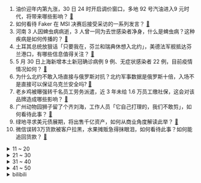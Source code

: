 1. 油价迎年内第九涨，30 日 24 时开启调价窗口，多地 92 号汽油进入9 元时代，将带来哪些影响？ [:link:](https://www.zhihu.com/question/535258804)
2. 如何看待 Faker 在 MSI 决赛后接受采访的一系列发言？ [:link:](https://www.zhihu.com/question/535250308)
3. 河南 3 人因蜱虫病病逝，3 人曾一同为去世感染者净身，什么是蜱虫病？这种疾病是如何传播的？ [:link:](https://www.zhihu.com/question/535245221)
4. 土耳其总统放狠话「只要我在，芬兰和瑞典休想入北约」，美德法军舰抵达芬兰港口，有哪些信息值得关注？ [:link:](https://www.zhihu.com/question/535200023)
5. 5 月 30 日上海新增本土新冠确诊病例 9 例、无症状感染者 22 例，目前疫情情况如何？ [:link:](https://www.zhihu.com/question/535380837)
6. 为什么北约不敢入场直接与俄罗斯对抗？北约军事数据是俄罗斯十倍，入场不是直接可以保证乌克兰安全吗? [:link:](https://www.zhihu.com/question/529767971)
7. 老乡鸡被曝强转千名员工劳务派遣，近 3 年未给 1.6 万员工缴社保，这会对该品牌造成哪些影响？ [:link:](https://www.zhihu.com/question/535265424)
8. 广州动物园狮子留了个齐刘海，工作人员「它自己打理的，我们不敢剪」，如何看待此事？ [:link:](https://www.zhihu.com/question/535135851)
9. 绿地寻求美元债展期，将出售千亿资产，如何从商业角度解读此举？ [:link:](https://www.zhihu.com/question/534959415)
10. 微信误转3万货款被客户拉黑，水果摊贩急得抹眼泪，如何看待此事？如何能追回货款？ [:link:](https://www.zhihu.com/question/535135483)
<details>
<summary>11 ~ 20</summary>

11. 网传「南大碎尸案」疑凶已落网，南京警方回应称案件暂未侦破，具体情况如何？还有哪些信息值得关注？ [:link:](https://www.zhihu.com/question/535248642)
12. 如何看待 T1 监督在 MSI 决赛后采访称「输给 RNG 的关键是未能拿到三局蓝色方」？ [:link:](https://www.zhihu.com/question/535155136)
13. 波兰驻华大使馆发文称「我们记得曾遭邻国入侵，所以在俄乌冲突中帮助乌克兰」，对此你怎么看？ [:link:](https://www.zhihu.com/question/535277903)
14. 如何评价阿汤哥主演的动作电影 《壮志凌云：独行者》？ [:link:](https://www.zhihu.com/question/279340887)
15. 如何看待华为 CEO 余承东表示「我如果早些年搞半导体制造，也不会有今天这么糟糕的结局」？ [:link:](https://www.zhihu.com/question/535215728)
16. 荣耀70 系列定价 2699 元起，如何评价这一价格策略？是否值得购买？ [:link:](https://www.zhihu.com/question/535307659)
17. 西电通报「两学生涉嫌学术不端问题」，给予二人留校察看一年处分，如何看待这一结果？会带来哪些警示？ [:link:](https://www.zhihu.com/question/535313556)
18. 教育部成立调查组全面彻查教材插图问题，还有哪些消息值得关注？ [:link:](https://www.zhihu.com/question/535328344)
19. 为什么法律里会有一条超过追诉期就不能追诉这项法律？ [:link:](https://www.zhihu.com/question/534435539)
20. 为什么现在的中国人没有蓄须的习惯？ [:link:](https://www.zhihu.com/question/377129437)
</details>
<details>
<summary>21 ~ 30</summary>

21. 俄外长称「解放顿巴斯是优先任务，乌克兰其他地区的命运由当地民众决定」，释放了什么信号？ [:link:](https://www.zhihu.com/question/535211955)
22. 如今的手机圈越来越卷，荣耀70 系列选择「影像和性能」一起卷是出于什么考虑？ [:link:](https://www.zhihu.com/question/535306479)
23. 如何评价 Bin 在 2022 季中冠军赛上的表现？ [:link:](https://www.zhihu.com/question/534369993)
24. 绍兴市规定「在绍人员每 7 天应自觉完成 1 次核酸，逾期未检测的将赋黄码」，如何评价这一规定？ [:link:](https://www.zhihu.com/question/535166477)
25. 烟草每年造成全球 800 多万人死亡，其种植、生产、使用同时也在破坏环境，无烟日有哪些控烟妙招推荐？ [:link:](https://www.zhihu.com/question/534950435)
26. 国家卫健委称将逐步解决 HPV 疫苗供应不足，二价疫苗可预防 70% 以上宫颈癌，哪些信息值得关注？ [:link:](https://www.zhihu.com/question/535222123)
27. 荣耀70、70 Pro 和 70 Pro+ 配置都是怎样的？选哪款入手会更值？ [:link:](https://www.zhihu.com/question/535310706)
28. 为什么 50 年过去了《教父》仍在不断被讨论？现在再看这部电影，它的现实意义是什么？ [:link:](https://www.zhihu.com/question/528806111)
29. 30+进入直播电商行业会太晚吗？有没有什么经验分享？ [:link:](https://www.zhihu.com/question/534806461)
30. 文艺节目中西合璧，助阵全国大赛高校赛事，如何评价王者高校联赛中各类共建节目？ [:link:](https://www.zhihu.com/question/534655626)
</details>
<details>
<summary>31 ~ 40</summary>

31. 美国一音乐节发生枪击事件，致 1 死 7 伤，目前情况如何？为何美国近期频繁出现枪击案件？ [:link:](https://www.zhihu.com/question/535197460)
32. 为什么有的人烫完头发会感觉瞬间老了十岁？如何补救？ [:link:](https://www.zhihu.com/question/317721875)
33. 残疾人能过正常的生活吗？ [:link:](https://www.zhihu.com/question/360120690)
34. 有哪些提升幸福感的神器，让不伸手做家务变成现实？ [:link:](https://www.zhihu.com/question/535104175)
35. 5 月 30 日北京新增本土「16+2 」，丰台停止一切非必要流动，目前疫情情况如何？ [:link:](https://www.zhihu.com/question/535381044)
36. 大学生没把心思放在学习上怎么办? [:link:](https://www.zhihu.com/question/535189133)
37. 成绩不是很好，中考填志愿填好的职校还是差的高中？ [:link:](https://www.zhihu.com/question/535067673)
38. 女孩子要复读高三支持吗？ [:link:](https://www.zhihu.com/question/535104789)
39. 美国男子持步枪扫射人群后，一女子开枪将其击毙，为何美国枪击事件频发？ [:link:](https://www.zhihu.com/question/535122090)
40. 核酸采样亭生意爆火，业内人士称「晚一天都会少捡许多钱」，如何看待这一突发性商机？目前市场情况如何？ [:link:](https://www.zhihu.com/question/535084055)
</details>
<details>
<summary>41 ~ 50</summary>

41. 国产电影历史上的巅峰是哪一部？ [:link:](https://www.zhihu.com/question/280368297)
42. 支教老师指出，教材存在城市化严重、误导农村孩子的问题，对此你怎么看？ [:link:](https://www.zhihu.com/question/535200623)
43. 如何看待继点赞微信和中国人勤奋工作后，马斯克再次夸赞「中国在可再生能源发电和电动汽车方面领先世界」？ [:link:](https://www.zhihu.com/question/535207116)
44. 《当幸福来敲门》中的「鸡汤」还适合当下社会吗？ [:link:](https://www.zhihu.com/question/534556515)
45. 被同事A穿小鞋、使绊子，近期变为A的直属领导，怎样和她相处？ [:link:](https://www.zhihu.com/question/535056000)
46. 不带名字，十字以内就能认出的影视剧有哪些？ [:link:](https://www.zhihu.com/question/534598604)
47. 高中英语阅读理解需要看完整篇文章吗？ [:link:](https://www.zhihu.com/question/381279788)
48. 2022MSI决赛 T1不敌RNG，再次在家门口将冠军拱手让人，如何评价这场比赛？ [:link:](https://www.zhihu.com/question/534997983)
49. 5 月 29 日河北新增本土无症状感染者 19 例，其中廊坊 17 例，目前当地疫情防控情况如何？ [:link:](https://www.zhihu.com/question/535196996)
50. 美国小学枪击案警方迟迟不进校园，任嫌犯停留 40 分钟反应受质疑，其中有哪些细节值得关注？ [:link:](https://www.zhihu.com/question/534775675)
</details><details>
<summary>bilibili</summary>

1. 吾 辈 楷 模 [:link:](//www.bilibili.com/video/BV12B4y1Q7tA)
2. 贱谍过家家 [:link:](//www.bilibili.com/video/BV1qS4y1q7Ld)
3. 【好 嘛   我 就 是 你 的 修 勾 ！】 [:link:](//www.bilibili.com/video/BV1d34y1j71C)
4. 【时代少年团】丁程鑫《D》舞蹈练习室 [:link:](//www.bilibili.com/video/BV1U5411X7Rd)
5. 《原神》角色演示-「夜兰：晦雨幽客行」 [:link:](//www.bilibili.com/video/BV1tY4y1V7mt)
6. 抱歉了，这个视频要看两遍可能才是我想说的… [:link:](//www.bilibili.com/video/BV15a411j7F4)
7. 现场见证 "勇士西部冠军" 全场高呼库里MVP！晋级总决赛！ [:link:](//www.bilibili.com/video/BV1EY4y1L7Qk)
8. 完全料不到这个视频的走向！国外470万粉丝的整活达人来B站了！ [:link:](//www.bilibili.com/video/BV1M94y1S7mb)
9. 剪个“黄金爆炸头”去吃夜宵，社恐瞬间变社牛… [:link:](//www.bilibili.com/video/BV1z54y1o73m)
10. 在乡野滚动。 [:link:](//www.bilibili.com/video/BV1qY4y1B7xX)
<details>
<summary>11 ~ 20</summary>

11. 千万不要随便相信一条狗...... [:link:](//www.bilibili.com/video/BV1nU4y1y7Ar)
12. 耗时60天，用真实蛇骨标本打造一把附魔蛇骨刀 [:link:](//www.bilibili.com/video/BV1rA4y1Z7rA)
13. 《 卷 死 自 己 》第二期 [:link:](//www.bilibili.com/video/BV1mF411V72L)
14. 知道我单身后邻居说要给我相亲，结果......｜楼长的日常 [:link:](//www.bilibili.com/video/BV1Cr4y1s7XC)
15. 【第三次世界大战】第二集 下：高原空中战役打响！歼20重创敌空军，电磁压制配合空天一体，一场新时代的立体战，歼-10C，歼16打击苏30MKI，米格29 [:link:](//www.bilibili.com/video/BV1QZ4y1b7rj)
16. 【硬核加长版】真正的做空 [:link:](//www.bilibili.com/video/BV1v34y1j7Nu)
17. 【2022MSI】决赛 5月29日 RNG VS T1 [:link:](//www.bilibili.com/video/BV1B54y1o72S)
18. 温柔的疯子？翻遍藤本树的所有作品！我找到了他的成功密码！（上）【瓶说动漫】 [:link:](//www.bilibili.com/video/BV1ng411R7Pd)
19. G2：打T1这事儿还得靠你自己 [:link:](//www.bilibili.com/video/BV1DY4y1B7hx)
20. 乡村男孩留着午餐大虾没吃 被问他说“给家长”下秒校长举动太暖 [:link:](//www.bilibili.com/video/BV165411X75d)
</details>
<details>
<summary>21 ~ 30</summary>

21. 两位猛男勇闯长藤鬼校，结果双双崩溃 [:link:](//www.bilibili.com/video/BV1vU4y1271e)
22. 【洗脑循环】阿尼亚又来给你洗脑啦~哇酷哇酷☆ [:link:](//www.bilibili.com/video/BV1jv4y1P7Bb)
23. 朋友们，我膨胀了，这次的视频超过十二分钟，你们会看完吗？ [:link:](//www.bilibili.com/video/BV1J3411V7dt)
24. 当你带MC原版玩家体验多模组「究极爽包 」？！ [:link:](//www.bilibili.com/video/BV1cY4y1V7Lz)
25. 《 行 秋 很 忙 》 [:link:](//www.bilibili.com/video/BV1nT4y1B7oj)
26. 对不起，我又被吊打了！【MC暮色森林#3】 [:link:](//www.bilibili.com/video/BV12Y411u73A)
27. 我把刘畊宏做成了游戏！本草纲目+音游有没有搞头？ [:link:](//www.bilibili.com/video/BV1J34y177mD)
28. DECO*27 - 愛言葉Ⅳ feat. 初音未来 [:link:](//www.bilibili.com/video/BV1u54y1f7mY)
29. 宋雨琦-TOMBOY 庆熙大学校庆 4k站子直拍 这场真的绝了！220526 [:link:](//www.bilibili.com/video/BV13T4y1B7vy)
30. 【屠洪刚】新人UP报道，给大家唱一首《精忠报国》 [:link:](//www.bilibili.com/video/BV17S4y1q7nG)
</details>
<details>
<summary>31 ~ 40</summary>

31. 终极暴力！让CPU体验瀑布级洗头！12万8000时速流量瀑布水冷！【科技达】 [:link:](//www.bilibili.com/video/BV1H34y177gR)
32. 奇遇！李逵怒杀黑旋风？宋江梦遇九天玄女！《水浒传》P23 [:link:](//www.bilibili.com/video/BV1ua411j7ZZ)
33. 捏塑袁爷爷一周年 禾下乘凉梦 [:link:](//www.bilibili.com/video/BV11r4y147jv)
34. 「没有答案」宋亚轩个人线上演唱会全程完整版 [:link:](//www.bilibili.com/video/BV1W94y1S7TA)
35. 微log｜SOS！15年没穿过这身衣服了…… [:link:](//www.bilibili.com/video/BV1454y1o7FD)
36. 老娘要生俩大胖小子 [:link:](//www.bilibili.com/video/BV1US4y1z7rY)
37. 人和猫比游泳，到底谁更快？！ [:link:](//www.bilibili.com/video/BV1Jt4y1s7CX)
38. 今儿扬扬站起来了，不用手凿了，感谢隔壁同行送的冰球机😌 [:link:](//www.bilibili.com/video/BV1r94y1U7oR)
39. 鲸头鹳会鞠躬，遇到喜欢的人会送你一根羽毛，真是彬彬有礼 [:link:](//www.bilibili.com/video/BV1FY4y1L7hk)
40. ヒステリックナイトガール【弹丸论破2】手书【live2d动画】 [:link:](//www.bilibili.com/video/BV1yt4y1s7yN)
</details>
<details>
<summary>41 ~ 50</summary>

41. 字母变形logo设计(完整版) [:link:](//www.bilibili.com/video/BV11v4y1c7Ae)
42. 爱你，上头 [:link:](//www.bilibili.com/video/BV1TT4y1B7qc)
43. （这也能解说？！）香港地铁综合格斗赛！顶级抱摔！ [:link:](//www.bilibili.com/video/BV1aY4y1B7EP)
44. 为了优雅地去邻居家蹭饭，10h爆改二喵新工作室！ [:link:](//www.bilibili.com/video/BV1rv4y1w75n)
45. 关于我们反目成仇这件事😐 [:link:](//www.bilibili.com/video/BV1MT4y1B7uS)
46. 【医学博士】男孩子如何保护好自己？I 两步解决90%的皮肤问题 [:link:](//www.bilibili.com/video/BV1VZ4y1b7Z8)
47. 如此听话的皮卡丘~脱了一件防晒服 [:link:](//www.bilibili.com/video/BV1TZ4y1b7k3)
48. 监狱犯人每天吃什么？小伙胆大包天，竟跑进监狱亲测了一把 [:link:](//www.bilibili.com/video/BV1E54y1o7cv)
49. 网 络 热 梗 知 识 竞 赛 ！ [:link:](//www.bilibili.com/video/BV1Y34y1j7nD)
50. 【整蛊】假装带男朋友看恐怖视频，然后偷偷吓他… [:link:](//www.bilibili.com/video/BV125411X7KP)
</details>
<details>
<summary>51 ~ 60</summary>

51. 让我试试剪刀吧 [:link:](//www.bilibili.com/video/BV1T541197V5)
52. 秘密基地被媳妇断电了怎么办？ [:link:](//www.bilibili.com/video/BV1yU4y127dT)
53. 出差孟买吃的第一餐，跟以往有很大不同。 [:link:](//www.bilibili.com/video/BV1634y1j7zP)
54. 如何24小时内快速调整至最佳考试状态？ [:link:](//www.bilibili.com/video/BV1jS4y1q7Z5)
55. 神龙大补罐 [:link:](//www.bilibili.com/video/BV1ZY411u7as)
56. 兄弟，你应该坐在水上让她扛着走。 [:link:](//www.bilibili.com/video/BV1pU4y1y7cD)
57. 可达鸭算是被媳妇玩明白了 [:link:](//www.bilibili.com/video/BV13U4y1y7gE)
58. 老船可能要沉了…能否重生，在此一举！ [:link:](//www.bilibili.com/video/BV1q94y1S78o)
59. 日本的房子到底有多奇葩！床底下竟然有条河？命不硬不敢住系列！ [:link:](//www.bilibili.com/video/BV1g54y1o7U7)
60. 【猛男版】爱你 [:link:](//www.bilibili.com/video/BV15B4y1X7pq)
</details>
<details>
<summary>61 ~ 70</summary>

61. 在超市里随便抓的路人素人改造完也太有少年感了！ [:link:](//www.bilibili.com/video/BV165411X7uo)
62. 深夜环卫工人阿姨喜极落泪 [:link:](//www.bilibili.com/video/BV1xY4y1571m)
63. 爱你，就多判一年 [:link:](//www.bilibili.com/video/BV1Aa411E7ZR)
64. 我这辈子最丢脸的一期视频！！！ [:link:](//www.bilibili.com/video/BV1954y1o7BM)
65. 【百万感谢】Message from Vox Akuma [:link:](//www.bilibili.com/video/BV1CS4y1z799)
66. 水下平行宇宙挑战京剧《刀马旦》高燃踩点，演绎跨越时空的灵魂碰撞。 [:link:](//www.bilibili.com/video/BV1454y1o7z8)
67. 可是...王心凌亲自教新华网粉丝跳《爱你》诶！ [:link:](//www.bilibili.com/video/BV1xY4y1L7zH)
68. 酸你因为在乎你！ [:link:](//www.bilibili.com/video/BV1Vg411R7rk)
69. 剪个头发，交个朋友。 [:link:](//www.bilibili.com/video/BV1it4y1s7JE)
70. 狙  击  炮 ！【迫击炮快乐阴人流#7】 [:link:](//www.bilibili.com/video/BV1AS4y1B7ja)
</details>
<details>
<summary>71 ~ 80</summary>

71. 霸道总裁小草院子 [:link:](//www.bilibili.com/video/BV1nA4y1Z7xm)
72. 【建议收藏】笔记本购买全攻略 保姆级推荐 2022 6月版 [:link:](//www.bilibili.com/video/BV1QB4y1Q7AN)
73. 《真人·亡者农药》你没有玩过的船新版本～ [:link:](//www.bilibili.com/video/BV1eY4y1B7Wn)
74. 老板娘好久不见了！ [:link:](//www.bilibili.com/video/BV1uS4y1q7aN)
75. 恭喜RNG成为三冠王！想了想这次解说还是没有太激进..... ｜米勒赛事速递 MSI决赛 [:link:](//www.bilibili.com/video/BV1rF4115739)
76. 女孩子就算是装哭，也是要哄的！ [:link:](//www.bilibili.com/video/BV1JY411u7Lo)
77. “轻 轻 敲 醒 沉 睡 的 心 灵” [:link:](//www.bilibili.com/video/BV1x34y1E77j)
78. 我又不干了！ [:link:](//www.bilibili.com/video/BV19Y4y1B7ix)
79. MC最「 阴间」恐怖整合包#2丨遭遇诡异生物！？ [:link:](//www.bilibili.com/video/BV15W4y1C7m9)
80. 隔空吸杯，男生撩妹必学！ [:link:](//www.bilibili.com/video/BV1yg411o7M2)
</details>
<details>
<summary>81 ~ 90</summary>

81. 深夜在便利店对付一口,diy夏日消暑冰饮! [:link:](//www.bilibili.com/video/BV1kS4y1q7UC)
82. 刻晴：终于想起我了是吧！ [:link:](//www.bilibili.com/video/BV1uA4y1Z7rz)
83. 平安王心凌感谢半佛老师：爱你！ [:link:](//www.bilibili.com/video/BV1qa411E7EE)
84. 【warma】你刚说“想让我帮忙”对吧？ [:link:](//www.bilibili.com/video/BV1v54y1o7iR)
85. 梨花院落溶溶月 柳絮池塘淡淡风 [:link:](//www.bilibili.com/video/BV1it4y1s7Ma)
86. 把冰块放在猫身上会发生什么？ [:link:](//www.bilibili.com/video/BV1tt4y1s7zv)
87. 在海南，恨不得一平米能看到三个特有种 [:link:](//www.bilibili.com/video/BV1Zr4y1s7e7)
88. 《人狠话不多》 [:link:](//www.bilibili.com/video/BV1N54y1o7Nr)
89. 背带实在太好用了！！！谢谢网友的建议！！ [:link:](//www.bilibili.com/video/BV12F41157vD)
90. 太卷了！关于音乐区up主却在跳舞这件事…… [:link:](//www.bilibili.com/video/BV1934y1j73h)
</details>
<details>
<summary>91 ~ 100</summary>

91. 【4K60FPS】罗大佑《童年》万人大合唱现场！一开口就是童年！ [:link:](//www.bilibili.com/video/BV1N54y1o7vP)
92. 鸭肉当作牛肉卖，延安一串串店被逮现行！ [:link:](//www.bilibili.com/video/BV1v3411V7qT)
93. 张晓龙：关于《甄嬛传》已经十年了大家还在叫我温太医这件事 [:link:](//www.bilibili.com/video/BV1cY4y1L73p)
94. 【石雷鹏】一天背6篇作文，考研英语85分，我服了 [:link:](//www.bilibili.com/video/BV1N34y1771i)
95. 吴彦祖竟然遭遇家庭危机？ [:link:](//www.bilibili.com/video/BV1i5411D7op)
96. 全网首吃最漂亮的鱿鱼，带钻石的草莓鱿鱼，不会最后一个视频吧 [:link:](//www.bilibili.com/video/BV1Q34y1j7rf)
97. 这恐怖游戏玩得我想笑 [:link:](//www.bilibili.com/video/BV1H94y1S7e5)
98. 【折纸】折一个阿尼亚 [:link:](//www.bilibili.com/video/BV1B3411V7oi)
99. 《鸣潮》概念CG  |  昼前 [:link:](//www.bilibili.com/video/BV1NB4y1X7Qo)
100. 小伙在家用锅底自制“印度抹布饼”，据说在印度可以养活一家六口 [:link:](//www.bilibili.com/video/BV16t4y1s78B)
</details></details>